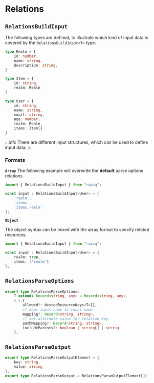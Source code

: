 # Relations

## `RelationsBuildInput`

The following types are defined, to illustrate which kind of input data is covered by the
`RelationsBuildInput<T>` type.

```typescript
type Realm = {
    id: number,
    name: string,
    description: string,
}

type Item = {
    id: string,
    realm: Realm
}

type User = {
    id: string,
    name: string,
    email: string,
    age: number,
    realm: Realm,
    items: Item[]
}
```

:::info
There are different input structures, which can be used to define input data.
:::

### Formats

**`Array`**
The following example will overwrite the **default** parse options relations.

```typescript
import { RelationsBuildInput } from "rapiq";

const input : RelationsBuildInput<User> = [
    'realm',
    'items',
    'items.realm'
];
```

**`Object`**

The object syntax can be mixed with the array format to specify related resources.

```typescript
import { RelationsBuildInput } from "rapiq";

const input : RelationsBuildInput<User> = {
    realm: true,
    items: ['realm']
};
```

## `RelationsParseOptions`

```typescript
export type RelationsParseOptions<
    T extends Record<string, any> = Record<string, any>,
    > = {
        allowed?: NestedResourceKeys<T>[],
        // maps input name to local name
        mapping?: Record<string, string>,
        // set alternate value for relation key.
        pathMapping?: Record<string, string>,
        includeParents?: boolean | string[] | string
    };
```

## `RelationsParseOutput`
```typescript
export type RelationsParseOutputElement = {
    key: string,
    value: string
};
export type RelationsParseOutput = RelationsParseOutputElement[];
```
